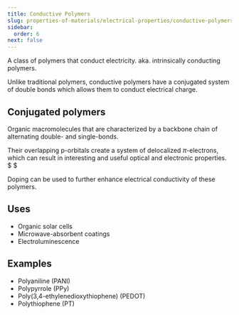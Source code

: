 ```yaml
---
title: Conductive Polymers
slug: properties-of-materials/electrical-properties/conductive-polymers
sidebar:
  order: 6
next: false
---
```


A class of polymers that conduct electricity. aka. intrinsically conducting
polymers.

Unlike traditional polymers, conductive polymers have a conjugated system of
double bonds which allows them to conduct electrical charge.

## Conjugated polymers

Organic macromolecules that are characterized by a backbone chain of alternating
double- and single-bonds.

Their overlapping p-orbitals create a system of delocalized $\pi$-electrons,
which can result in interesting and useful optical and electronic properties. $
$

Doping can be used to further enhance electrical conductivity of these polymers.

## Uses

- Organic solar cells
- Microwave-absorbent coatings
- Electroluminescence

## Examples

- Polyaniline (PANI)
- Polypyrrole (PPy)
- Poly(3,4-ethylenedioxythiophene) (PEDOT)
- Polythiophene (PT)
